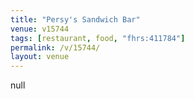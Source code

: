 ```yaml
---
title: "Persy's Sandwich Bar"
venue: v15744
tags: [restaurant, food, "fhrs:411784"]
permalink: /v/15744/
layout: venue
---
```

null